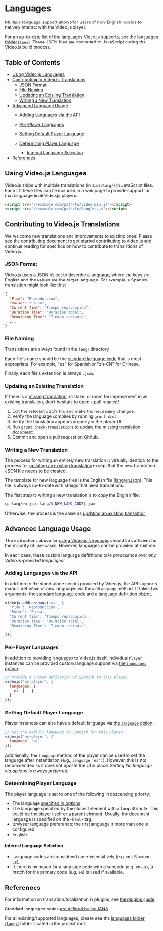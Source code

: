 # Languages

Multiple language support allows for users of non-English locales to natively interact with the Video.js player.

For an up-to-date list of the languages Video.js supports, see the [languages folder (`lang`)][lang-supported]. These JSON files are converted to JavaScript during the Video.js build process.

## Table of Contents

* [Using Video.js Languages](#using-videojs-languages)
* [Contributing to Video.js Translations](#contributing-to-videojs-translations)
  * [JSON Format](#json-format)
  * [File Naming](#file-naming)
  * [Updating an Existing Translation](#updating-an-existing-translation)
  * [Writing a New Translation](#writing-a-new-translation)
* [Advanced Language Usage](#advanced-language-usage)
  * [Adding Languages via the API](#adding-languages-via-the-api)

  * [Per-Player Languages](#per-player-languages)

  * [Setting Default Player Language](#setting-default-player-language)

  * [Determining Player Language](#determining-player-language)

    * [Internal Language Selection](#internal-language-selection)
* [References](#references)

## Using Video.js Languages

Video.js ships with multiple translations (in `dist/lang/`) in JavaScript files. Each of these files can be included in a web page to provide support for that language in _all_ Video.js players:

```html
<script src="//example.com/path/to/video.min.js"></script>
<script src="//example.com/path/to/lang/es.js"></script>
```

## Contributing to Video.js Translations

We welcome new translations and improvements to existing ones! Please see the [contributing document](../../CONTRIBUTING.md) to get started contributing to Video.js and continue reading for specifics on how to contribute to translations of Video.js...

### JSON Format

Video.js uses a JSON object to describe a language, where the keys are English and the values are the target language. For example, a Spanish translation might look like this:

```JSON
{
  "Play": "Reproducción",
  "Pause": "Pausa",
  "Current Time": "Tiempo reproducido",
  "Duration Time": "Duración total",
  "Remaining Time": "Tiempo restante",
  ...
}
```

### File Naming

Translations are always found in the `lang/` directory.

Each file's name should be the [standard language code][lang-codes] that is most appropriate. For example, "es" for Spanish or "zh-CN" for Chinese.

Finally, each file's extension is always `.json`.

### Updating an Existing Translation

If there is a [missing translation](../translations-needed.md), mistake, or room for improvement in an existing translation, don't hesitate to open a pull request!

1. Edit the relevant JSON file and make the necessary changes.
2. Verify the language compiles by running `grunt dist`.
3. Verify the translation appears properly in the player UI.
4. Run `grunt check-translations` to update the [missing translation document](../translations-needed.md).
5. Commit and open a pull request on GitHub.

### Writing a New Translation

The process for writing an entirely new translation is virtually identical to the process for [updating an existing translation](#updating-an-existing-translation) except that the new translation JSON file needs to be created.

The template for new language files is the English file ([lang/en.json][lang-en]). This file is always up-to-date with strings that need translations.

The first step to writing a new translation is to copy the English file:

```sh
cp lang/en.json lang/${NEW_LANG_CODE}.json
```

Otherwise, the process is the same as [updating an existing translation](#updating-an-existing-translation).

## Advanced Language Usage

The instructions above for [using Video.js languages](#using-videojs-languages) should be sufficient for the majority of use-cases. However, languages can be provided at runtime.

In each case, these custom language definitions _take precedence over any Video.js-provided languages!_

### Adding Languages via the API

In addition to the stand-alone scripts provided by Video.js, the API supports manual definition of new languages via the `addLanguage` method. It takes two arguments: the [standard language code][lang-codes] and a [language definition object](#json-format).

```js
videojs.addLanguage('es', {
  'Play': 'Reproducción',
  'Pause': 'Pausa',
  'Current Time': 'Tiempo reproducido',
  'Duration Time': 'Duración total',
  'Remaining Time': 'Tiempo restante',
  ...
});
```

### Per-Player Languages

In addition to providing languages to Video.js itself, individual `Player` instances can be provided custom language support via [the `languages` option](options.md#languages):

```js
// Provide a custom definition of Spanish to this player.
videojs('my-player', {
  languages: {
    es: {...}
  }
});
```

### Setting Default Player Language

Player instances can also have a default language via [the `language` option](options.md#language):

```js
// Set the default language to Spanish for this player.
videojs('my-player', {
  language: 'es'
});
```

Additionally, the `language` method of the player can be used to set the language after instantiation (e.g., `language('es')`). However, this is not recommended as it does not update the UI in place. _Setting the language via options is always preferred._

### Determining Player Language

The player language is set to one of the following in descending priority:

* The language [specified in options](#setting-default-player-language)
* The language specified by the closest element with a `lang` attribute. This could be the player itself or a parent element. Usually, the document language is specified on the `<html>` tag.
* Browser language preference; the first language if more than one is configured
* English

#### Internal Language Selection

* Language codes are considered case-insensitively (e.g. `en-US` == `en-us`).
* If there is no match for a language code with a subcode (e.g. `en-us`), a match for the primary code (e.g. `en`) is used if available.

## References

For information on translation/localization in plugins, see [the plugins guide](plugins.md).

Standard languages codes [are defined by the IANA][lang-codes].

For all existing/supported languages, please see the [languages lolder (`lang/`)][lang-supported] folder located in the project root.

[lang-en]: https://github.com/videojs/video.js/tree/master/lang/en.json

[lang-supported]: https://github.com/videojs/video.js/tree/master/lang

[lang-codes]: http://www.iana.org/assignments/language-subtag-registry/language-subtag-registry
